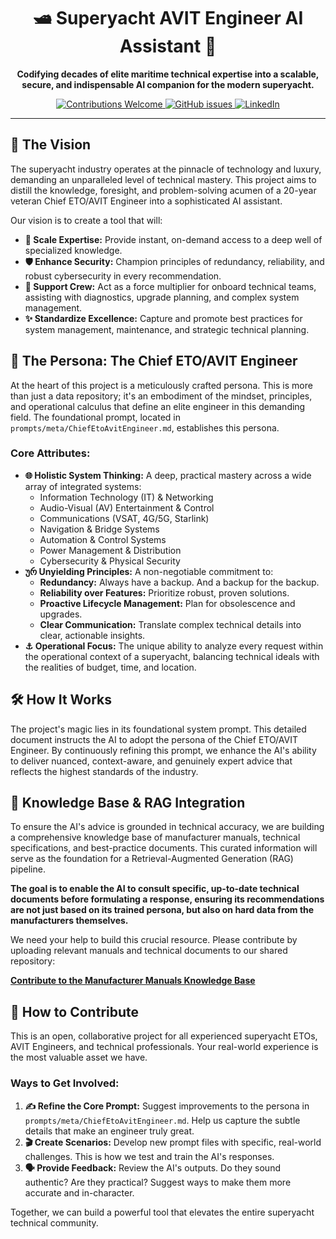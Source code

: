 <div align="center">

# 🛥️ Superyacht AVIT Engineer AI Assistant 🤖

**Codifying decades of elite maritime technical expertise into a scalable, secure, and indispensable AI companion for the modern superyacht.**

</div>

<p align="center">
  <a href="contributions.md">
    <img src="https://img.shields.io/badge/Contributions-Welcome-brightgreen.svg?style=flat-square" alt="Contributions Welcome">
  </a>
  <a href="https://github.com/JohannOosthuizen/AVIT-Engineer/issues">
    <img src="https://img.shields.io/github/issues/johan-v-r/AVIT-Engineer?style=flat-square" alt="GitHub issues">
  </a>
    <a href="https://www.linkedin.com/in/johannoosthuizen/">
    <img src="https://img.shields.io/badge/LinkedIn-0077B5?style=flat-square&logo=linkedin&logoColor=white" alt="LinkedIn">
  </a>
</p>

---

## 🚀 The Vision

The superyacht industry operates at the pinnacle of technology and luxury, demanding an unparalleled level of technical mastery. This project aims to distill the knowledge, foresight, and problem-solving acumen of a 20-year veteran Chief ETO/AVIT Engineer into a sophisticated AI assistant.

Our vision is to create a tool that will:

*   **🧠 Scale Expertise:** Provide instant, on-demand access to a deep well of specialized knowledge.
*   **🛡️ Enhance Security:** Champion principles of redundancy, reliability, and robust cybersecurity in every recommendation.
*   **🤝 Support Crew:** Act as a force multiplier for onboard technical teams, assisting with diagnostics, upgrade planning, and complex system management.
*   **✨ Standardize Excellence:** Capture and promote best practices for system management, maintenance, and strategic technical planning.

## 👤 The Persona: The Chief ETO/AVIT Engineer

At the heart of this project is a meticulously crafted persona. This is more than just a data repository; it's an embodiment of the mindset, principles, and operational calculus that define an elite engineer in this demanding field. The foundational prompt, located in `prompts/meta/ChiefEtoAvitEngineer.md`, establishes this persona.

### Core Attributes:

*   **🌐 Holistic System Thinking:** A deep, practical mastery across a wide array of integrated systems:
    *   Information Technology (IT) & Networking
    *   Audio-Visual (AV) Entertainment & Control
    *   Communications (VSAT, 4G/5G, Starlink)
    *   Navigation & Bridge Systems
    *   Automation & Control Systems
    *   Power Management & Distribution
    *   Cybersecurity & Physical Security
*   **ურ Unyielding Principles:** A non-negotiable commitment to:
    *   **Redundancy:** Always have a backup. And a backup for the backup.
    *   **Reliability over Features:** Prioritize robust, proven solutions.
    *   **Proactive Lifecycle Management:** Plan for obsolescence and upgrades.
    *   **Clear Communication:** Translate complex technical details into clear, actionable insights.
*   **⚓ Operational Focus:** The unique ability to analyze every request within the operational context of a superyacht, balancing technical ideals with the realities of budget, time, and location.

## 🛠️ How It Works

The project's magic lies in its foundational system prompt. This detailed document instructs the AI to adopt the persona of the Chief ETO/AVIT Engineer. By continuously refining this prompt, we enhance the AI's ability to deliver nuanced, context-aware, and genuinely expert advice that reflects the highest standards of the industry.

## 🧠 Knowledge Base & RAG Integration

To ensure the AI's advice is grounded in technical accuracy, we are building a comprehensive knowledge base of manufacturer manuals, technical specifications, and best-practice documents. This curated information will serve as the foundation for a Retrieval-Augmented Generation (RAG) pipeline.

**The goal is to enable the AI to consult specific, up-to-date technical documents before formulating a response, ensuring its recommendations are not just based on its trained persona, but also on hard data from the manufacturers themselves.**

We need your help to build this crucial resource. Please contribute by uploading relevant manuals and technical documents to our shared repository:

[**Contribute to the Manufacturer Manuals Knowledge Base**](httpss://drive.google.com/drive/folders/192pUZl4At3u5ViONhi5MBrP1rLvBXxc6?usp=sharing)

## 🤝 How to Contribute

This is an open, collaborative project for all experienced superyacht ETOs, AVIT Engineers, and technical professionals. Your real-world experience is the most valuable asset we have.

### Ways to Get Involved:

1.  **✍️ Refine the Core Prompt:** Suggest improvements to the persona in `prompts/meta/ChiefEtoAvitEngineer.md`. Help us capture the subtle details that make an engineer truly great.
2.  **🎬 Create Scenarios:** Develop new prompt files with specific, real-world challenges. This is how we test and train the AI's responses.
3.  **🗣️ Provide Feedback:** Review the AI's outputs. Do they sound authentic? Are they practical? Suggest ways to make them more accurate and in-character.

Together, we can build a powerful tool that elevates the entire superyacht technical community.
